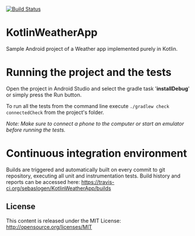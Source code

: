 [![Build Status](https://travis-ci.org/sebaslogen/KotlinWeatherApp.svg?branch=master)](https://travis-ci.org/sebaslogen/KotlinWeatherApp)

# KotlinWeatherApp
Sample Android project of a Weather app implemented purely in Kotlin.

Running the project and the tests
=============
Open the project in Android Studio and select the gradle task '**installDebug**' or simply press the Run button.

To run all the tests from the command line execute ```./gradlew check connectedCheck``` from the project's folder.

_Note: Make sure to connect a phone to the computer or start an emulator before running the tests._

Continuous integration environment
============
Builds are triggered and automatically built on every commit to git repository, executing all unit and instrumentation tests.
Build history and reports can be accessed here: https://travis-ci.org/sebaslogen/KotlinWeatherApp/builds

License
-------
This content is released under the MIT License: http://opensource.org/licenses/MIT
